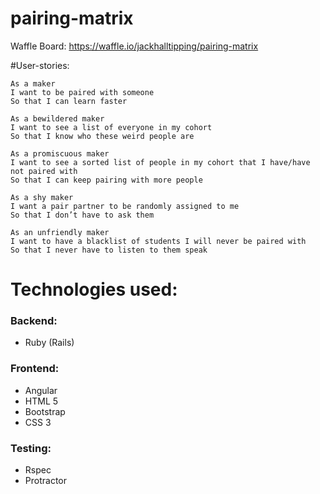# pairing-matrix

Waffle Board: https://waffle.io/jackhalltipping/pairing-matrix


#User-stories:
```
As a maker
I want to be paired with someone
So that I can learn faster

As a bewildered maker
I want to see a list of everyone in my cohort
So that I know who these weird people are

As a promiscuous maker
I want to see a sorted list of people in my cohort that I have/have not paired with
So that I can keep pairing with more people

As a shy maker  
I want a pair partner to be randomly assigned to me  
So that I don’t have to ask them  

As an unfriendly maker  
I want to have a blacklist of students I will never be paired with  
So that I never have to listen to them speak  
```

# Technologies used:
### Backend:
* Ruby (Rails)

### Frontend:
* Angular
* HTML 5
* Bootstrap
* CSS 3

### Testing:
* Rspec
* Protractor
